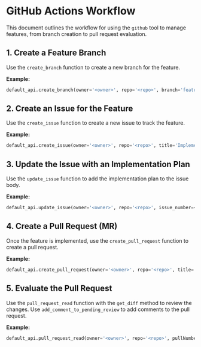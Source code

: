# GitHub Actions Workflow

This document outlines the workflow for using the `github` tool to manage features, from branch creation to pull request evaluation.

## 1. Create a Feature Branch

Use the `create_branch` function to create a new branch for the feature.

**Example:**
```python
default_api.create_branch(owner='<owner>', repo='<repo>', branch='feature/new-feature', from_branch='main')
```

## 2. Create an Issue for the Feature

Use the `create_issue` function to create a new issue to track the feature.

**Example:**
```python
default_api.create_issue(owner='<owner>', repo='<repo>', title='Implement new feature', body='Details about the new feature.')
```

## 3. Update the Issue with an Implementation Plan

Use the `update_issue` function to add the implementation plan to the issue body.

**Example:**
```python
default_api.update_issue(owner='<owner>', repo='<repo>', issue_number=<issue_number>, body='Implementation Plan:\n\n1. Step 1\n2. Step 2\n3. Step 3')
```

## 4. Create a Pull Request (MR)

Once the feature is implemented, use the `create_pull_request` function to create a pull request.

**Example:**
```python
default_api.create_pull_request(owner='<owner>', repo='<repo>', title='feat: Implement new feature', head='feature/new-feature', base='main', body='Closes #<issue_number>')
```

## 5. Evaluate the Pull Request

Use the `pull_request_read` function with the `get_diff` method to review the changes. Use `add_comment_to_pending_review` to add comments to the pull request.

**Example:**
```python
default_api.pull_request_read(owner='<owner>', repo='<repo>', pullNumber=<pr_number>, method='get_diff')
```

```